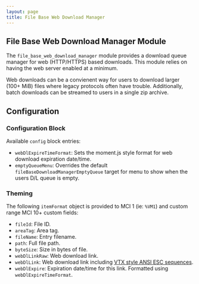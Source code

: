 ```yaml
---
layout: page
title: File Base Web Download Manager
---
```

## File Base Web Download Manager Module
The `file_base_web_download_manager` module provides a download queue manager for web (HTTP/HTTPS) based downloads. This module relies on having the web server enabled at a minimum.

Web downloads can be a convienent way for users to download larger (100+ MiB) files where legacy protocols often have trouble. Additionally, batch downloads can be streamed to users in a single zip archive.

## Configuration
### Configuration Block
Available `config` block entries:
* `webDlExpireTimeFormat`: Sets the moment.js style format for web download expiration date/time.
* `emptyQueueMenu`: Overrides the default `fileBaseDownloadManagerEmptyQueue` target for menu to show when the users D/L queue is empty.

### Theming
The following `itemFormat` object is provided to MCI 1 (ie: `%VM1`) and custom range MCI 10+ custom fields:
* `fileId`: File ID.
* `areaTag`: Area tag.
* `fileName`: Entry filename.
* `path`: Full file path.
* `byteSize`: Size in bytes of file.
* `webDlLinkRaw`: Web download link.
* `webDlLink`: Web download link including [VTX style ANSI ESC sequences](https://raw.githubusercontent.com/codewar65/VTX_ClientServer/master/vtx.txt).
* `webDlExpire`: Expiration date/time for this link. Formatted using `webDlExpireTimeFormat`.

